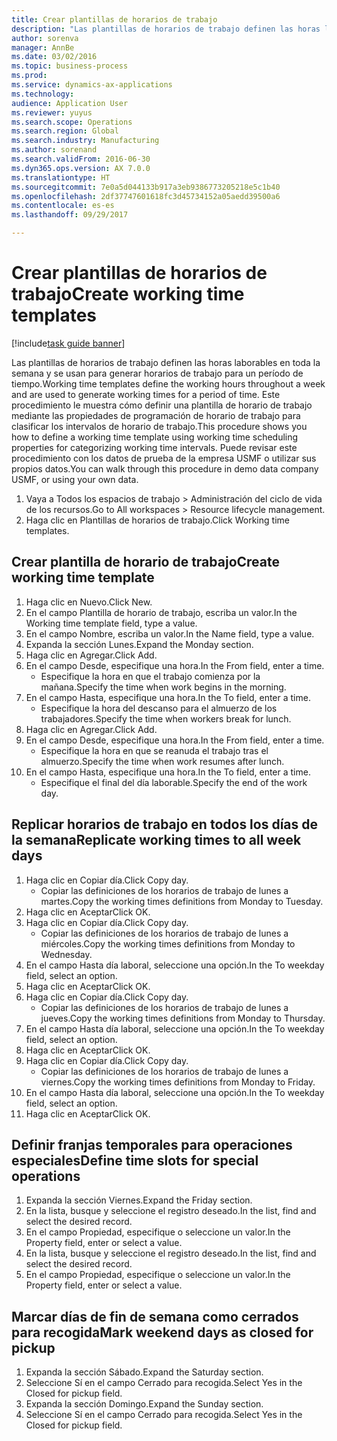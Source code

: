 ```yaml
--- 
title: Crear plantillas de horarios de trabajo
description: "Las plantillas de horarios de trabajo definen las horas laborables en toda la semana y se usan para generar horarios de trabajo para un período de tiempo."
author: sorenva
manager: AnnBe
ms.date: 03/02/2016
ms.topic: business-process
ms.prod: 
ms.service: dynamics-ax-applications
ms.technology: 
audience: Application User
ms.reviewer: yuyus
ms.search.scope: Operations
ms.search.region: Global
ms.search.industry: Manufacturing
ms.author: sorenand
ms.search.validFrom: 2016-06-30
ms.dyn365.ops.version: AX 7.0.0
ms.translationtype: HT
ms.sourcegitcommit: 7e0a5d044133b917a3eb9386773205218e5c1b40
ms.openlocfilehash: 2df37747601618fc3d45734152a05aedd39500a6
ms.contentlocale: es-es
ms.lasthandoff: 09/29/2017

---
```

# <a name="create-working-time-templates"></a><span data-ttu-id="66fa7-103">Crear plantillas de horarios de trabajo</span><span class="sxs-lookup"><span data-stu-id="66fa7-103">Create working time templates</span></span>

[!include[task guide banner](../../includes/task-guide-banner.md)]

<span data-ttu-id="66fa7-104">Las plantillas de horarios de trabajo definen las horas laborables en toda la semana y se usan para generar horarios de trabajo para un período de tiempo.</span><span class="sxs-lookup"><span data-stu-id="66fa7-104">Working time templates define the working hours throughout a week and are used to generate working times for a period of time.</span></span> <span data-ttu-id="66fa7-105">Este procedimiento le muestra cómo definir una plantilla de horario de trabajo mediante las propiedades de programación de horario de trabajo para clasificar los intervalos de horario de trabajo.</span><span class="sxs-lookup"><span data-stu-id="66fa7-105">This procedure shows you how to define a working time template using working time scheduling properties for categorizing working time intervals.</span></span> <span data-ttu-id="66fa7-106">Puede revisar este procedimiento con los datos de prueba de la empresa USMF o utilizar sus propios datos.</span><span class="sxs-lookup"><span data-stu-id="66fa7-106">You can walk through this procedure in demo data company USMF, or using your own data.</span></span>

1. <span data-ttu-id="66fa7-107">Vaya a Todos los espacios de trabajo > Administración del ciclo de vida de los recursos.</span><span class="sxs-lookup"><span data-stu-id="66fa7-107">Go to All workspaces > Resource lifecycle management.</span></span>
2. <span data-ttu-id="66fa7-108">Haga clic en Plantillas de horarios de trabajo.</span><span class="sxs-lookup"><span data-stu-id="66fa7-108">Click Working time templates.</span></span>

## <a name="create-working-time-template"></a><span data-ttu-id="66fa7-109">Crear plantilla de horario de trabajo</span><span class="sxs-lookup"><span data-stu-id="66fa7-109">Create working time template</span></span>
1. <span data-ttu-id="66fa7-110">Haga clic en Nuevo.</span><span class="sxs-lookup"><span data-stu-id="66fa7-110">Click New.</span></span>
2. <span data-ttu-id="66fa7-111">En el campo Plantilla de horario de trabajo, escriba un valor.</span><span class="sxs-lookup"><span data-stu-id="66fa7-111">In the Working time template field, type a value.</span></span>
3. <span data-ttu-id="66fa7-112">En el campo Nombre, escriba un valor.</span><span class="sxs-lookup"><span data-stu-id="66fa7-112">In the Name field, type a value.</span></span>
4. <span data-ttu-id="66fa7-113">Expanda la sección Lunes.</span><span class="sxs-lookup"><span data-stu-id="66fa7-113">Expand the Monday section.</span></span>
5. <span data-ttu-id="66fa7-114">Haga clic en Agregar.</span><span class="sxs-lookup"><span data-stu-id="66fa7-114">Click Add.</span></span>
6. <span data-ttu-id="66fa7-115">En el campo Desde, especifique una hora.</span><span class="sxs-lookup"><span data-stu-id="66fa7-115">In the From field, enter a time.</span></span>
    * <span data-ttu-id="66fa7-116">Especifique la hora en que el trabajo comienza por la mañana.</span><span class="sxs-lookup"><span data-stu-id="66fa7-116">Specify the time when work begins in the morning.</span></span>  
7. <span data-ttu-id="66fa7-117">En el campo Hasta, especifique una hora.</span><span class="sxs-lookup"><span data-stu-id="66fa7-117">In the To field, enter a time.</span></span>
    * <span data-ttu-id="66fa7-118">Especifique la hora del descanso para el almuerzo de los trabajadores.</span><span class="sxs-lookup"><span data-stu-id="66fa7-118">Specify the time when workers break for lunch.</span></span>  
8. <span data-ttu-id="66fa7-119">Haga clic en Agregar.</span><span class="sxs-lookup"><span data-stu-id="66fa7-119">Click Add.</span></span>
9. <span data-ttu-id="66fa7-120">En el campo Desde, especifique una hora.</span><span class="sxs-lookup"><span data-stu-id="66fa7-120">In the From field, enter a time.</span></span>
    * <span data-ttu-id="66fa7-121">Especifique la hora en que se reanuda el trabajo tras el almuerzo.</span><span class="sxs-lookup"><span data-stu-id="66fa7-121">Specify the time when work resumes after lunch.</span></span>  
10. <span data-ttu-id="66fa7-122">En el campo Hasta, especifique una hora.</span><span class="sxs-lookup"><span data-stu-id="66fa7-122">In the To field, enter a time.</span></span>
    * <span data-ttu-id="66fa7-123">Especifique el final del día laborable.</span><span class="sxs-lookup"><span data-stu-id="66fa7-123">Specify the end of the work day.</span></span>  

## <a name="replicate-working-times-to-all-week-days"></a><span data-ttu-id="66fa7-124">Replicar horarios de trabajo en todos los días de la semana</span><span class="sxs-lookup"><span data-stu-id="66fa7-124">Replicate working times to all week days</span></span>
1. <span data-ttu-id="66fa7-125">Haga clic en Copiar día.</span><span class="sxs-lookup"><span data-stu-id="66fa7-125">Click Copy day.</span></span>
    * <span data-ttu-id="66fa7-126">Copiar las definiciones de los horarios de trabajo de lunes a martes.</span><span class="sxs-lookup"><span data-stu-id="66fa7-126">Copy the working times definitions from Monday to Tuesday.</span></span>  
2. <span data-ttu-id="66fa7-127">Haga clic en Aceptar</span><span class="sxs-lookup"><span data-stu-id="66fa7-127">Click OK.</span></span>
3. <span data-ttu-id="66fa7-128">Haga clic en Copiar día.</span><span class="sxs-lookup"><span data-stu-id="66fa7-128">Click Copy day.</span></span>
    * <span data-ttu-id="66fa7-129">Copiar las definiciones de los horarios de trabajo de lunes a miércoles.</span><span class="sxs-lookup"><span data-stu-id="66fa7-129">Copy the working times definitions from Monday to Wednesday.</span></span>  
4. <span data-ttu-id="66fa7-130">En el campo Hasta día laboral, seleccione una opción.</span><span class="sxs-lookup"><span data-stu-id="66fa7-130">In the To weekday field, select an option.</span></span>
5. <span data-ttu-id="66fa7-131">Haga clic en Aceptar</span><span class="sxs-lookup"><span data-stu-id="66fa7-131">Click OK.</span></span>
6. <span data-ttu-id="66fa7-132">Haga clic en Copiar día.</span><span class="sxs-lookup"><span data-stu-id="66fa7-132">Click Copy day.</span></span>
    * <span data-ttu-id="66fa7-133">Copiar las definiciones de los horarios de trabajo de lunes a jueves.</span><span class="sxs-lookup"><span data-stu-id="66fa7-133">Copy the working times definitions from Monday to Thursday.</span></span>  
7. <span data-ttu-id="66fa7-134">En el campo Hasta día laboral, seleccione una opción.</span><span class="sxs-lookup"><span data-stu-id="66fa7-134">In the To weekday field, select an option.</span></span>
8. <span data-ttu-id="66fa7-135">Haga clic en Aceptar</span><span class="sxs-lookup"><span data-stu-id="66fa7-135">Click OK.</span></span>
9. <span data-ttu-id="66fa7-136">Haga clic en Copiar día.</span><span class="sxs-lookup"><span data-stu-id="66fa7-136">Click Copy day.</span></span>
    * <span data-ttu-id="66fa7-137">Copiar las definiciones de los horarios de trabajo de lunes a viernes.</span><span class="sxs-lookup"><span data-stu-id="66fa7-137">Copy the working times definitions from Monday to Friday.</span></span>  
10. <span data-ttu-id="66fa7-138">En el campo Hasta día laboral, seleccione una opción.</span><span class="sxs-lookup"><span data-stu-id="66fa7-138">In the To weekday field, select an option.</span></span>
11. <span data-ttu-id="66fa7-139">Haga clic en Aceptar</span><span class="sxs-lookup"><span data-stu-id="66fa7-139">Click OK.</span></span>

## <a name="define-time-slots-for-special-operations"></a><span data-ttu-id="66fa7-140">Definir franjas temporales para operaciones especiales</span><span class="sxs-lookup"><span data-stu-id="66fa7-140">Define time slots for special operations</span></span>
1. <span data-ttu-id="66fa7-141">Expanda la sección Viernes.</span><span class="sxs-lookup"><span data-stu-id="66fa7-141">Expand the Friday section.</span></span>
2. <span data-ttu-id="66fa7-142">En la lista, busque y seleccione el registro deseado.</span><span class="sxs-lookup"><span data-stu-id="66fa7-142">In the list, find and select the desired record.</span></span>
3. <span data-ttu-id="66fa7-143">En el campo Propiedad, especifique o seleccione un valor.</span><span class="sxs-lookup"><span data-stu-id="66fa7-143">In the Property field, enter or select a value.</span></span>
4. <span data-ttu-id="66fa7-144">En la lista, busque y seleccione el registro deseado.</span><span class="sxs-lookup"><span data-stu-id="66fa7-144">In the list, find and select the desired record.</span></span>
5. <span data-ttu-id="66fa7-145">En el campo Propiedad, especifique o seleccione un valor.</span><span class="sxs-lookup"><span data-stu-id="66fa7-145">In the Property field, enter or select a value.</span></span>

## <a name="mark-weekend-days-as-closed-for-pickup"></a><span data-ttu-id="66fa7-146">Marcar días de fin de semana como cerrados para recogida</span><span class="sxs-lookup"><span data-stu-id="66fa7-146">Mark weekend days as closed for pickup</span></span>
1. <span data-ttu-id="66fa7-147">Expanda la sección Sábado.</span><span class="sxs-lookup"><span data-stu-id="66fa7-147">Expand the Saturday section.</span></span>
2. <span data-ttu-id="66fa7-148">Seleccione Sí en el campo Cerrado para recogida.</span><span class="sxs-lookup"><span data-stu-id="66fa7-148">Select Yes in the Closed for pickup field.</span></span>
3. <span data-ttu-id="66fa7-149">Expanda la sección Domingo.</span><span class="sxs-lookup"><span data-stu-id="66fa7-149">Expand the Sunday section.</span></span>
4. <span data-ttu-id="66fa7-150">Seleccione Sí en el campo Cerrado para recogida.</span><span class="sxs-lookup"><span data-stu-id="66fa7-150">Select Yes in the Closed for pickup field.</span></span>


